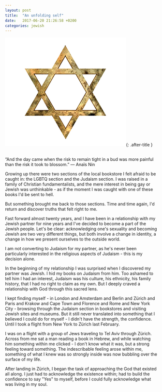 ```yaml
---
layout: post
title:  "An unfolding self"
date:   2017-06-20 21:26:58 +0200
categories: jewish
---
```


![Writing](/assets/images/magein.jpeg){: .after-title }
<br/><br/>

<div class="quote">“And the day came when the risk to remain tight in a bud was more painful than the risk it took to blossom.”
— Anaïs Nin</div>

Growing up there were two sections of the local bookstore I felt afraid to be caught in: the LGBTQ section and the Judaism section. I was raised in a family of Christian fundamentalists, and the mere interest in being gay or Jewish was unthinkable - as if the moment I was caught with one of these books I'd be sent to hell.

But something brought me back to those sections. Time and time again, I'd return and discover truths that felt right to me. 

Fast forward almost twenty years, and I have been in a relationship with my Jewish partner for nine years and I've decided to become a part of the Jewish people. Let's be clear: acknowledging one's sexuality and becoming Jewish are two very different things, but both involve a change in identity, a change in how we present ourselves to the outside world.

I am not converting to Judaism for my partner, as he's never been particularly interested in the religious aspects of Judaism - this is my decision alone.

In the beginning of my relationship I was surprised when I discovered my partner was Jewish. I hid my books on Judaism from him. Too ashamed to tell him I had an interest, Judaism was his culture, his ethnicity, his family history, that I had no right to claim as my own. But I deeply craved a relationship with God through this sacred lens.

I kept finding myself - in London and Amsterdam and Berlin and Zürich and Paris and Krakow and Cape Town and Florence and Rome and New York City - browsing through the Judaism section in bookstores and visiting Jewish sites and museums. But it still never translated into something that I believed I could do for myself - I didn't have the strength, the confidence. Until I took a flight from New York to Zürich last February.

I was on a flight with a group of Jews traveling to Tel Aviv through Zürich. Across from me sat a man reading a book in Hebrew, and while watching him something within me clicked - I don't know what it was, but a strong feeling toward something. The indescribable feeling arose within me, something of what I knew was so strongly inside was now bubbling over the surface of my life.

After landing in Zürich, I began the task of approaching the God that existed all along. I just had to acknowledge the existence within; had to build the confidence to say "Yes" to myself, before I could fully acknowledge what was living in my soul.